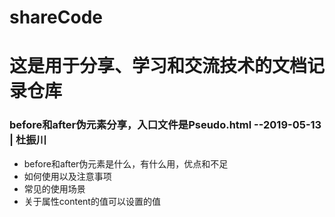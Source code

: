 # shareCode
# 这是用于分享、学习和交流技术的文档记录仓库
### before和after伪元素分享，入口文件是Pseudo.html --2019-05-13 | 杜振川
* before和after伪元素是什么，有什么用，优点和不足
* 如何使用以及注意事项
* 常见的使用场景
* 关于属性content的值可以设置的值
